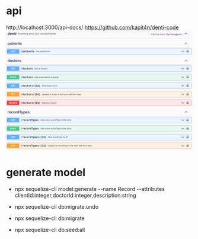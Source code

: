 # api
http://localhost:3000/api-docs/
https://github.com/kapit4n/denti-code
![Dashboard](https://raw.githubusercontent.com/kapit4n/denti-code-server/master/screenshots/swagger.png)


# generate model
- npx sequelize-cli model:generate --name Record --attributes clientId:integer,doctorId:integer,description:string

- npx sequelize-cli db:migrate:undo
- npx sequelize-cli db:migrate
- npx sequelize-cli db:seed:all
